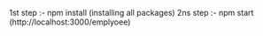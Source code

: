 1st step :- npm install (installing all packages)
2ns step :- npm start (http://localhost:3000/emplyoee)
